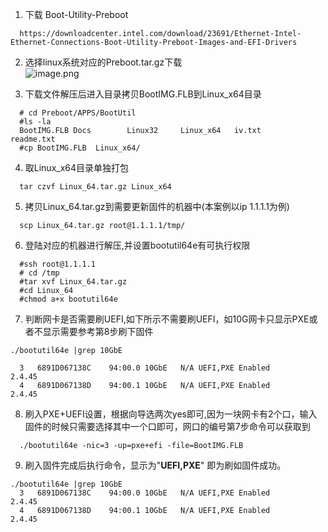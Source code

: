 1. 下载 Boot-Utility-Preboot  
```
  https://downloadcenter.intel.com/download/23691/Ethernet-Intel-Ethernet-Connections-Boot-Utility-Preboot-Images-and-EFI-Drivers
```

2. 选择linux系统对应的Preboot.tar.gz下载  
  ![image.png](https://user-images.githubusercontent.com/19662303/168554709-41878891-d230-4c19-8e8b-99d001b51742.png)

3. 下载文件解压后进入目录拷贝BootIMG.FLB到Linux_x64目录  
```
  # cd Preboot/APPS/BootUtil
  #ls -la
  BootIMG.FLB Docs        Linux32     Linux_x64   iv.txt      readme.txt
  #cp BootIMG.FLB  Linux_x64/
```

4. 取Linux_x64目录单独打包  
```
  tar czvf Linux_64.tar.gz Linux_x64
```

5. 拷贝Linux_64.tar.gz到需要更新固件的机器中(本案例以ip 1.1.1.1为例)  
```
  scp Linux_64.tar.gz root@1.1.1.1/tmp/
```

6. 登陆对应的机器进行解压,并设置bootutil64e有可执行权限  
```
  #ssh root@1.1.1.1
  # cd /tmp
  #tar xvf Linux_64.tar.gz
  #cd Linux_64
  #chmod a+x bootutil64e
```

7. 判断网卡是否需要刷UEFI,如下所示不需要刷UEFI，如10G网卡只显示PXE或者不显示需要参考第8步刷下固件  
```
./bootutil64e |grep 10GbE

  3   6891D067138C    94:00.0 10GbE   N/A UEFI,PXE Enabled              2.4.45
  4   6891D067138D    94:00.1 10GbE   N/A UEFI,PXE Enabled              2.4.45
```

8. 刷入PXE+UEFI设置，根据向导选两次yes即可,因为一块网卡有2个口，输入固件的时候只需要选择其中一个口即可，网口的编号第7步命令可以获取到   
```
  ./bootutil64e -nic=3 -up=pxe+efi -file=BootIMG.FLB
```

9. 刷入固件完成后执行命令，显示为"**UEFI,PXE**" 即为刷如固件成功。   
```
./bootutil64e |grep 10GbE
  3   6891D067138C    94:00.0 10GbE   N/A UEFI,PXE Enabled              2.4.45
  4   6891D067138D    94:00.1 10GbE   N/A UEFI,PXE Enabled              2.4.45
```



